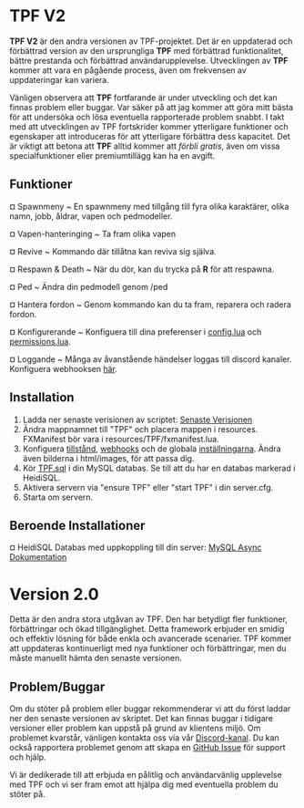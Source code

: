 # TPF V2

**TPF V2** är den andra versionen av TPF-projektet. Det är en uppdaterad och förbättrad version av den ursprungliga **TPF** med förbättrad funktionalitet, bättre prestanda och förbättrad användarupplevelse. Utvecklingen av **TPF** kommer att vara en pågående process, även om frekvensen av uppdateringar kan variera.

Vänligen observera att **TPF** fortfarande är under utveckling och det kan finnas problem eller buggar. Var säker på att jag kommer att göra mitt bästa för att undersöka och lösa eventuella rapporterade problem snabbt. I takt med att utvecklingen av TPF fortskrider kommer ytterligare funktioner och egenskaper att introduceras för att ytterligare förbättra dess kapacitet. Det är viktigt att betona att **TPF** alltid kommer att _förbli gratis_, även om vissa specialfunktioner eller premiumtillägg kan ha en avgift.

## Funktioner

¤ Spawnmeny ~ En spawnmeny med tillgång till fyra olika karaktärer, olika namn, jobb, åldrar, vapen och pedmodeller.

¤ Vapen-hanteringing ~ Ta fram olika vapen

¤ Revive ~ Kommando där tillåtna kan reviva sig själva.

¤ Respawn & Death ~ När du dör, kan du trycka på **R** för att respawna.

¤ Ped ~ Ändra din pedmodell genom /ped

¤ Hantera fordon ~ Genom kommando kan du ta fram, reparera och radera fordon.

¤ Konfigurerande ~ Konfiguera till dina preferenser i [config.lua](config/config.lua) och [permissions.lua](config/permissions.lua).

¤ Loggande ~ Många av åvanstående händelser loggas till discord kanaler. Konfiguera webhooksen [här](config/webhooks.lua).

## Installation

1. Ladda ner senaste verisionen av scriptet: [Senaste Verisionen](https://github.com/Tuggummi/TPF/releases/latest)
2. Ändra mappnamnet till "TPF" och placera mappen i resources. FXManifest bör vara i resources/TPF/fxmanifest.lua.
3. Konfiguera [tillstånd](config/permissions.lua), [webhooks](config/webhooks.lua) och de globala [inställningarna](config/config.lua). Ändra även bilderna i html/images, för att passa dig.
4. Kör [TPF.sql](TPF.sql) i din MySQL databas. Se till att du har en databas markerad i HeidiSQL.
5. Aktivera servern via "ensure TPF" eller "start TPF" i din server.cfg.
6. Starta om servern.

## Beroende Installationer

¤ HeidiSQL Databas med uppkoppling till din server: [MySQL Async Dokumentation](https://brouznouf.github.io/fivem-mysql-async/)

# Version 2.0

Detta är den andra stora utgåvan av TPF. Den har betydligt fler funktioner, förbättringar och ökad tillgänglighet. Detta framework erbjuder en smidig och effektiv lösning för både enkla och avancerade scenarier. TPF kommer att uppdateras kontinuerligt med nya funktioner och förbättringar, men du måste manuellt hämta den senaste versionen.

## Problem/Buggar

Om du stöter på problem eller buggar rekommenderar vi att du först laddar ner den senaste versionen av skriptet. Det kan finnas buggar i tidigare versioner eller problem kan uppstå på grund av klientens miljö. Om problemet kvarstår, vänligen kontakta oss via vår [Discord-kanal](https://discord.gg/mJPz2Wkqja). Du kan också rapportera problemet genom att skapa en [GitHub Issue](https://github.com/Tuggummi/TPF/issues) för support och hjälp.

Vi är dedikerade till att erbjuda en pålitlig och användarvänlig upplevelse med TPF och vi ser fram emot att hjälpa dig med eventuella problem du stöter på.
